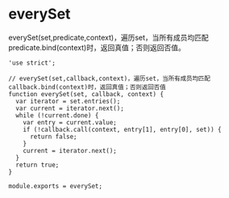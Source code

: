 # everySet

everySet(set,predicate,context)，遍历set，当所有成员均匹配predicate.bind(context)时，返回真值；否则返回否值。

    'use strict';

    // everySet(set,callback,context)，遍历set，当所有成员均匹配callback.bind(context)时，返回真值；否则返回否值
    function everySet(set, callback, context) {
      var iterator = set.entries();
      var current = iterator.next();
      while (!current.done) {
        var entry = current.value;
        if (!callback.call(context, entry[1], entry[0], set)) {
          return false;
        }
        current = iterator.next();
      }
      return true;
    }

    module.exports = everySet;
